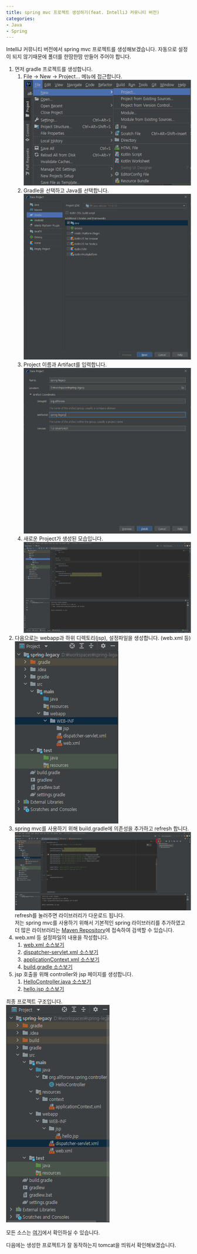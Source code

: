 ```yaml
---
title: spring mvc 프로젝트 생성하기(feat. IntelliJ 커뮤니티 버전)  
categories:
- Java
- Spring
---
```


IntelliJ 커뮤니티 버전에서 spring mvc 프로젝트를 생성해보겠습니다.
자동으로 설정이 되지 않기때문에 폴더를 한땀한땀 만들어 주어야 합니다.


1. 먼저 gradle 프로젝트를 생성합니다.  
   1. File -> New -> Project... 메뉴에 접근합니다.
![img_1.png](/assets/images/20220201_spring/img_1.png)
   2. Gradle을 선택하고 Java를 선택합니다. 
![img_3.png](/assets/images/20220201_spring/img_3.png) 
   3. Project 이름과 Artifact를 입력합니다. 
![img_2.png](/assets/images/20220201_spring/img_2.png)
   4. 새로운 Project가 생성된 모습입니다. 
![img_4.png](/assets/images/20220201_spring/img_4.png)
2. 다음으로는 webapp과 하위 디렉토리(jsp), 설정파일을 생성합니다. (web.xml 등)  
![img_5_directory.png](/assets/images/20220201_spring/img_5_directory.png)
3. spring mvc를 사용하기 위해 build.gradle에 의존성을 추가하고 refresh 합니다.
![img_6.png](/assets/images/20220201_spring/img_6.png)
refresh를 눌러주면 라이브러리가 다운로드 됩니다.  
저는 spring mvc를 사용하기 위해서 기본적인 spring 라이브러리를 추가하였고 
더 많은 라이브러리는 [Maven Repository](https://mvnrepository.com/)에 접속하여 검색할 수 있습니다.
4. web.xml 등 설정파일의 내용을 작성합니다.  
   1. [web.xml 소스보기](https://github.com/All-ForOne/spring_legacy/blob/1e9ebdaddd38bf0468605098150162076001f3f7/src/main/webapp/WEB-INF/web.xml)
   2. [dispatcher-servlet.xml 소스보기](https://github.com/All-ForOne/spring_legacy/blob/1e9ebdaddd38bf0468605098150162076001f3f7/src/main/webapp/WEB-INF/dispatcher-servlet.xml)
   3. [applicationContext.xml 소스보기](https://github.com/All-ForOne/spring_legacy/blob/1e9ebdaddd38bf0468605098150162076001f3f7/src/main/resources/context/applicationContext.xml)
   4. [build.gradle 소스보기](https://github.com/All-ForOne/spring_legacy/blob/1e9ebdaddd38bf0468605098150162076001f3f7/build.gradle)
5. jsp 호출을 위해 controller와 jsp 페이지를 생성합니다.
   1. [HelloController.java 소스보기](https://github.com/All-ForOne/spring_legacy/blob/1e9ebdaddd38bf0468605098150162076001f3f7/src/main/java/org/allforone/spring/controller/HelloController.java)
   2. [hello.jsp 소스보기](https://github.com/All-ForOne/spring_legacy/blob/1e9ebdaddd38bf0468605098150162076001f3f7/src/main/webapp/WEB-INF/jsp/hello.jsp)

최종 프로젝트 구조입니다.  
![last.png](/assets/images/20220201_spring/last.png)

모든 소스는 [여기](https://github.com/All-ForOne/spring_legacy/tree/createProject)에서 확인하실 수 있습니다.

다음에는 생성한 프로젝트가 잘 동작하는지 tomcat을 띄워서 확인해보겠습니다.



